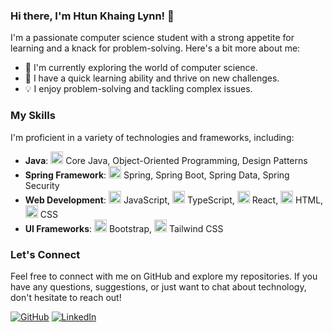 ### Hi there, I'm Htun Khaing Lynn! 👋

I'm a passionate computer science student with a strong appetite for learning and a knack for problem-solving. Here's a bit more about me:

- 🔭 I'm currently exploring the world of computer science.
- 🌱 I have a quick learning ability and thrive on new challenges.
- 💡 I enjoy problem-solving and tackling complex issues.

### My Skills

I'm proficient in a variety of technologies and frameworks, including:

- **Java**:  <img src="https://img.icons8.com/color/48/java-coffee-cup-logo--v1.png" width="20" height="20" /> Core Java, Object-Oriented Programming, Design Patterns
- **Spring Framework**:
  <img src="https://img.icons8.com/color/48/spring-logo.png" width="20" height="20" /> Spring, Spring Boot, Spring Data, Spring Security
- **Web Development**:
  <img src="https://img.icons8.com/color/48/javascript--v1.png" width="20" height="20" /> JavaScript, <img width="20" height="20" src="https://img.icons8.com/color/48/typescript.png" alt="typescript"/> TypeScript, <img width="20" height="20" src="https://img.icons8.com/color/48/react-native.png" alt="react-native"/> React,
  <img src="https://img.icons8.com/color/48/html-5.png" width="20" height="20" /> HTML, 
  <img src="https://img.icons8.com/color/48/css3.png" width="20" height="20" /> CSS
- **UI Frameworks**:
  <img src="https://img.icons8.com/color/48/bootstrap.png" width="20" height="20" /> Bootstrap, 
  <img src="https://img.icons8.com/color/48/tailwindcss.png" width="20" height="20" /> Tailwind CSS

### Let's Connect

Feel free to connect with me on GitHub and explore my repositories. If you have any questions, suggestions, or just want to chat about technology, don't hesitate to reach out!

[![GitHub](https://img.shields.io/github/followers/htunkhainglynn?style=social)](https://github.com/htunkhainglynn)
[![LinkedIn](https://img.shields.io/badge/LinkedIn-Connect-blue)](https://www.linkedin.com/in/htun-khaing-lynn-a496b31a7/)
